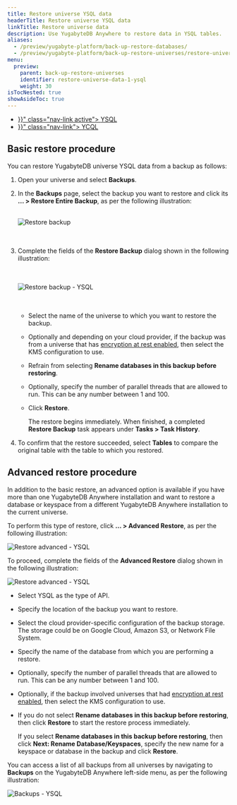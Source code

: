 ```yaml
---
title: Restore universe YSQL data
headerTitle: Restore universe YSQL data
linkTitle: Restore universe data
description: Use YugabyteDB Anywhere to restore data in YSQL tables.
aliases:
  - /preview/yugabyte-platform/back-up-restore-databases/
  - /preview/yugabyte-platform/back-up-restore-universes/restore-universe-data/
menu:
  preview:
    parent: back-up-restore-universes
    identifier: restore-universe-data-1-ysql
    weight: 30
isTocNested: true
showAsideToc: true
---
```


<ul class="nav nav-tabs-alt nav-tabs-yb">

  <li >
    <a href="{{< relref "./ysql.md" >}}" class="nav-link active">
      <i class="icon-postgres" aria-hidden="true"></i>
      YSQL
    </a>
  </li>

  <li >
    <a href="{{< relref "./ycql.md" >}}" class="nav-link">
      <i class="icon-cassandra" aria-hidden="true"></i>
      YCQL
    </a>
  </li>

</ul>

## Basic restore procedure

You can restore YugabyteDB universe YSQL data from a backup as follows:

1. Open your universe and select **Backups**.

2. In the **Backups** page, select the backup you want to restore and click its **... > Restore Entire Backup**, as per the following illustration:<br><br>

    ![Restore backup](/images/yp/restore-entire-backup.png)<br><br><br>

3. Complete the fields of the **Restore Backup** dialog shown in the following illustration:

    <br/><br/>
    ![Restore backup - YSQL](/images/yp/restore-universe-data-ysql.png)<br><br><br>

    - Select the name of the universe to which you want to restore the backup.

    - Optionally and depending on your cloud provider, if the backup was from a universe that has [encryption at rest enabled](../../../security/enable-encryption-at-rest), then select the KMS configuration to use.

    - Refrain from selecting  **Rename databases in this backup before restoring**.

    - Optionally, specify the number of parallel threads that are allowed to run. This can be any number between 1 and 100.

    - Click **Restore**.<br>

      The restore begins immediately. When finished, a completed **Restore Backup** task appears under **Tasks > Task History**.

4. To confirm that the restore succeeded, select **Tables** to compare the original table with the table to which you restored.

## Advanced restore procedure

In addition to the basic restore, an advanced option is available if you have more than one YugabyteDB Anywhere installation and want to restore a database or keyspace from a different YugabyteDB Anywhere installation to the current universe. 

To perform this type of restore, click **... > Advanced Restore**, as per the following illustration:

![Restore advanced - YSQL](/images/yp/restore-advanced.png)<br>

To proceed, complete the fields of the **Advanced Restore** dialog shown in the following illustration:

![Restore advanced - YSQL](/images/yp/restore-advanced-ysql.png)<br>

- Select YSQL as the type of API.

- Specify the location of the backup you want to restore.

- Select the cloud provider-specific configuration of the backup storage. The storage could be on Google Cloud, Amazon S3, or Network File System. 

- Specify the name of the database from which you are performing a restore.

- Optionally, specify the number of parallel threads that are allowed to run. This can be any number between 1 and 100.

- Optionally, if the backup involved universes that had [encryption at rest enabled](https://docs.yugabyte.com/preview/yugabyte-platform/security/enable-encryption-at-rest), then select the KMS configuration to use.

- If you do not select **Rename databases in this backup before restoring**, then click **Restore** to start the restore process immediately.<br>

  If you select **Rename databases in this backup before restoring**, then click **Next: Rename Database/Keyspaces**, specify the new name for a keyspace or database in the backup and click **Restore**.

You can access a list of all backups from all universes by navigating to **Backups** on the YugabyteDB Anywhere left-side menu, as per the following illustration:

![Backups - YSQL](/images/yp/backups.png)<br>

